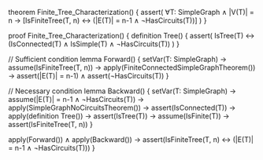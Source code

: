 theorem Finite_Tree_Characterization() {
  assert(
    ∀T: SimpleGraph ∧ |V(T)| = n →
    [IsFiniteTree(T, n) ↔ (|E(T)| = n-1 ∧ ¬HasCircuits(T))]
  )
}

proof Finite_Tree_Characterization() {
  definition Tree() {
    assert(
      IsTree(T) ↔ (IsConnected(T) ∧ IsSimple(T) ∧ ¬HasCircuits(T))
    )
  }

  // Sufficient condition
  lemma Forward() {
    setVar(T: SimpleGraph) →
    assume(IsFiniteTree(T, n)) →
    apply(FiniteConnectedSimpleGraphTheorem()) →
    assert(|E(T)| = n-1) ∧
    assert(¬HasCircuits(T))
  }

  // Necessary condition
  lemma Backward() {
    setVar(T: SimpleGraph) →
    assume(|E(T)| = n-1 ∧ ¬HasCircuits(T)) →
    apply(SimpleGraphNoCircuitsTheorem()) →
    assert(IsConnected(T)) →
    apply(definition Tree()) →
    assert(IsTree(T)) →
    assume(IsFinite(T)) →
    assert(IsFiniteTree(T, n))
  }

  apply(Forward()) ∧
  apply(Backward()) →
  assert(IsFiniteTree(T, n) ↔ (|E(T)| = n-1 ∧ ¬HasCircuits(T)))
}